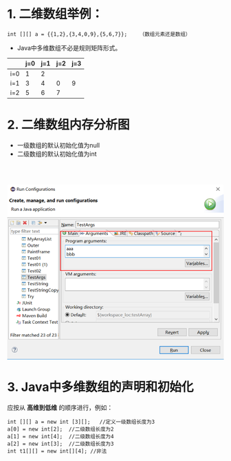 # 1. 二维数组举例：
```
int [][] a = {{1,2},{3,4,0,9},{5,6,7}};    （数组元素还是数组）
```

* Java中多维数组不必是规则矩阵形式。

| 	|j=0 |	j=1 |	j=2 |	j=3|
|----|----|----|----|----|
|i=0 |	1	| 2 |   |   |		
|i=1 |	3 |	4 |	0 |	9 |
|i=2 |	5 |	6 |	7 |	  | 

# 2. 二维数组内存分析图
* 一级数组的默认初始化值为null
* 二级数组的默认初始化值为int

<br />
<br />


![这里写图片描述](https://github.com/XinYe95/Java-Learning/raw/master/Img/图片2.png)
 
# 3. Java中多维数组的声明和初始化
应按从 **高维到低维** 的顺序进行，例如：
```
int [][] a = new int [3][];   //定义一级数组长度为3
a[0] = new int[2];  //二级数组长度为2
a[1] = new int[4];  //二级数组长度为4
a[2] = new int[3];  //二级数组长度为3
int t1[][] = new int[][4]; //非法
```
